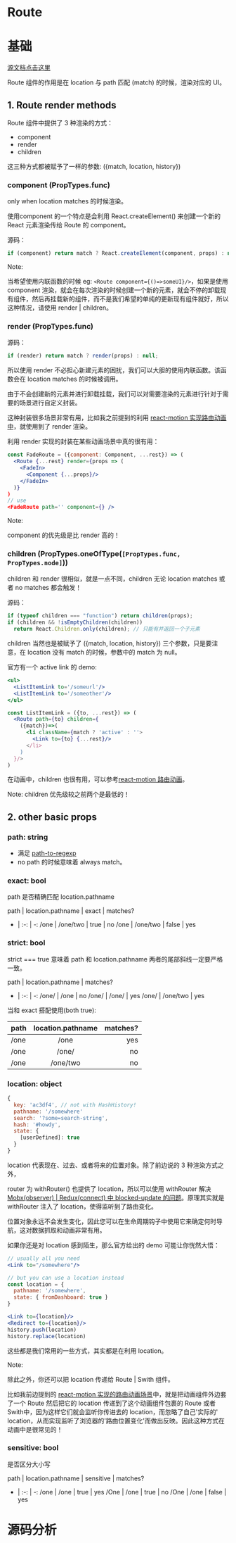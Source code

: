 # Route

# 基础

[源文档点击这里][1]

Route 组件的作用是在 location 与 path 匹配 (match) 的时候，渲染对应的 UI。

## 1. Route render methods

Route 组件中提供了 3 种渲染的方式：

* component
* render
* children

这三种方式都被赋予了一样的参数: ({match, location, history})

### component (PropTypes.func)

only when location matches 的时候渲染。

使用component 的一个特点是会利用 React.createElement() 来创建一个新的 React 元素渲染传给 Route 的 component。

源码：

```jsx
if (component) return match ? React.createElement(component, props) : null;
```

Note:

当希望使用内联函数的时候 eg: ```<Route component={()=>someUI}/>```，如果是使用 component 渲染，就会在每次渲染的时候创建一个新的元素，就会不停的卸载现有组件，然后再挂载新的组件，而不是我们希望的单纯的更新现有组件就好，所以这种情况，请使用 render | children。

### render (PropTypes.func)

源码：

```jsx
if (render) return match ? render(props) : null;
```

所以使用 render 不必担心新建元素的困扰，我们可以大胆的使用内联函数。该函数会在 location matches 的时候被调用。

由于不会创建新的元素并进行卸载挂载，我们可以对需要渲染的元素进行针对于需要的场景进行自定义封装。

这种封装很多场景非常有用，比如我之前提到的利用 [react-motion 实现路由动画中][2]，就使用到了 render 渲染。

利用 render 实现的封装在某些动画场景中真的很有用：

```jsx
const FadeRoute = ({component: Component, ...rest}) => (
  <Route {...rest} render={props => (
    <FadeIn>
      <Component {...props}/>
    </FadeIn>
  )}
)
// use
<FadeRoute path='' component={} />
```
Note: 

component 的优先级是比 render 高的！

### children (PropTypes.oneOfType(```[PropTypes.func, PropTypes.node]```))

children 和 render 很相似，就是一点不同，children 无论 location matches 或者 no matches 都会触发！

源码：

```jsx
if (typeof children === "function") return children(props);
if (children && !isEmptyChildren(children))
  return React.Children.only(children); // 只能有并返回一个子元素
```

children 当然也是被赋予了 ({match, location, history}) 三个参数，只是要注意，在 location 没有 match 的时候，参数中的 match 为 null。

官方有一个 active link 的 demo:

```jsx
<ul>
  <ListItemLink to='/someurl'/>
  <ListItemLink to='/someother'/>
</ul>

const ListItemLink = ({to, ...rest}) => (
  <Route path={to} children={
    ({match})=>(
      <li className={match ? 'active' : ''>
        <Link to={to} {...rest}/>
      </li>
    )
  }/>
)
```

在动画中，children 也很有用，可以参考[react-motion 路由动画][3]。

Note: children 优先级较之前两个是最低的！

## 2. other basic props

### path: string

* 满足 [path-to-regexp][4]
* no path 的时候意味着 always match。

### exact: bool

path 是否精确匹配 location.pathname

path | location.pathname | exact | matches?
- | :-: | -: 
/one | /one/two | true | no
/one | /one/two | false |  yes

### strict: bool

strict === true 意味着 path 和 location.pathname 两者的尾部斜线一定要严格一致。

path | location.pathname | matches?
- | :-: | -: 
/one/ | /one | no
/one/ | /one/ | yes
/one/ | /one/two | yes

当和 exact 搭配使用(both true):

|path | location.pathname | matches?|
|- | :-: | -: |
|/one | /one | yes|
|/one | /one/ | no|
|/one | /one/two | no|

### location: object

```jsx
{
  key: 'ac3df4', // not with HashHistory!
  pathname: '/somewhere'
  search: '?some=search-string',
  hash: '#howdy',
  state: {
    [userDefined]: true
  }
}
```

location 代表现在、过去、或者将来的位置对象。除了前边说的 3 种渲染方式之外，

router 为 withRouter() 也提供了 location，所以可以使用 withRouter 解决 [Mobx(observer) | Redux(connect) 中 blocked-update 的问题][5]。原理其实就是 withRouter 注入了 location，使得监听到了路由变化。

位置对象永远不会发生变化，因此您可以在生命周期钩子中使用它来确定何时导航，这对数据抓取和动画非常有用。

如果你还是对 location 感到陌生，那么官方给出的 demo 可能让你恍然大悟：

```jsx
// usually all you need
<Link to="/somewhere"/>

// but you can use a location instead
const location = {
  pathname: '/somewhere',
  state: { fromDashboard: true }
}

<Link to={location}/>
<Redirect to={location}/>
history.push(location)
history.replace(location)
```

这些都是我们常用的一些方式，其实都是在利用 location。

Note:

除此之外，你还可以把 location 传递给 Route | Swith 组件。

比如我前边提到的 [react-motion 实现的路由动画场景][2]中，就是把动画组件外边套了一个 Route 然后把它的 location 传递到了这个动画组件包裹的 Route 或者 Swith中，因为这样它们就会监听你传进去的 location，而忽略了自己'实际的' location，从而实现监听了浏览器的'路由位置变化'而做出反映。因此这种方式在动画中是很常见的！

### sensitive: bool

是否区分大小写

path | location.pathname | sensitive | matches?
- | :-: | -:
/one | /one | true | yes
/One | /one | true | no
/One | /one | false | yes

# 源码分析




[1]: https://reacttraining.com/react-router/web/api/Route
[2]: https://github.com/cbbfcd/all-of-javascript/blob/master/%E5%BC%80%E6%BA%90%E9%A1%B9%E7%9B%AE/react-router-motion/src/lib/TransitionRoute.js
[3]: https://github.com/cbbfcd/all-of-javascript/blob/master/%E5%BC%80%E6%BA%90%E9%A1%B9%E7%9B%AE/react-router-motion/src/lib/TransitionSwitch.js
[4]: https://github.com/pillarjs/path-to-regexp
[5]: https://github.com/ReactTraining/react-router/blob/master/packages/react-router/docs/guides/blocked-updates.md